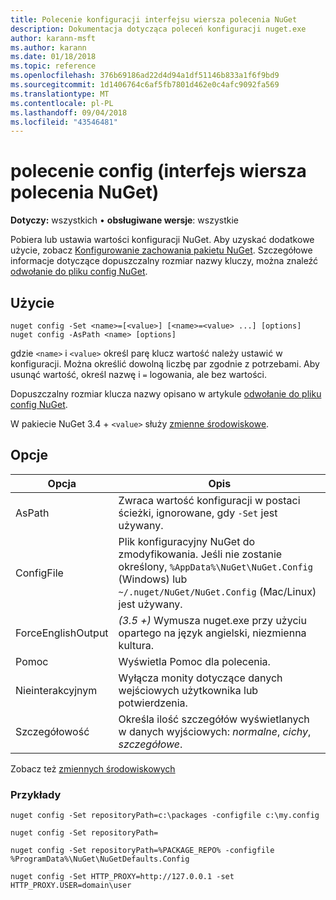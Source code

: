 ```yaml
---
title: Polecenie konfiguracji interfejsu wiersza polecenia NuGet
description: Dokumentacja dotycząca poleceń konfiguracji nuget.exe
author: karann-msft
ms.author: karann
ms.date: 01/18/2018
ms.topic: reference
ms.openlocfilehash: 376b69186ad22d4d94a1df51146b833a1f6f9bd9
ms.sourcegitcommit: 1d1406764c6af5fb7801d462e0c4afc9092fa569
ms.translationtype: MT
ms.contentlocale: pl-PL
ms.lasthandoff: 09/04/2018
ms.locfileid: "43546481"
---
```

# <a name="config-command-nuget-cli"></a>polecenie config (interfejs wiersza polecenia NuGet)

**Dotyczy:** wszystkich &bullet; **obsługiwane wersje**: wszystkie

Pobiera lub ustawia wartości konfiguracji NuGet. Aby uzyskać dodatkowe użycie, zobacz [Konfigurowanie zachowania pakietu NuGet](../consume-packages/configuring-nuget-behavior.md). Szczegółowe informacje dotyczące dopuszczalny rozmiar nazwy kluczy, można znaleźć [odwołanie do pliku config NuGet](../reference/nuget-config-file.md).

## <a name="usage"></a>Użycie

```cli
nuget config -Set <name>=[<value>] [<name>=<value> ...] [options]
nuget config -AsPath <name> [options]
```

gdzie `<name>` i `<value>` określ parę klucz wartość należy ustawić w konfiguracji. Można określić dowolną liczbę par zgodnie z potrzebami. Aby usunąć wartość, określ nazwę i `=` logowania, ale bez wartości.

Dopuszczalny rozmiar klucza nazwy opisano w artykule [odwołanie do pliku config NuGet](../reference/nuget-config-file.md).

W pakiecie NuGet 3.4 + `<value>` służy [zmienne środowiskowe](cli-ref-environment-variables.md).

## <a name="options"></a>Opcje

| Opcja | Opis |
| --- | --- |
| AsPath | Zwraca wartość konfiguracji w postaci ścieżki, ignorowane, gdy `-Set` jest używany. |
| ConfigFile | Plik konfiguracyjny NuGet do zmodyfikowania. Jeśli nie zostanie określony, `%AppData%\NuGet\NuGet.Config` (Windows) lub `~/.nuget/NuGet/NuGet.Config` (Mac/Linux) jest używany.|
| ForceEnglishOutput | *(3.5 +)* Wymusza nuget.exe przy użyciu opartego na język angielski, niezmienna kultura. |
| Pomoc | Wyświetla Pomoc dla polecenia. |
| Nieinterakcyjnym | Wyłącza monity dotyczące danych wejściowych użytkownika lub potwierdzenia. |
| Szczegółowość | Określa ilość szczegółów wyświetlanych w danych wyjściowych: *normalne*, *cichy*, *szczegółowe*. |

Zobacz też [zmiennych środowiskowych](cli-ref-environment-variables.md)

### <a name="examples"></a>Przykłady

```cli
nuget config -Set repositoryPath=c:\packages -configfile c:\my.config

nuget config -Set repositoryPath=

nuget config -Set repositoryPath=%PACKAGE_REPO% -configfile %ProgramData%\NuGet\NuGetDefaults.Config

nuget config -Set HTTP_PROXY=http://127.0.0.1 -set HTTP_PROXY.USER=domain\user
```
